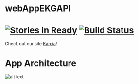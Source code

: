 webAppEKGAPI
============
[![Stories in Ready](https://badge.waffle.io/ekgapi/webappekgapi.png?label=ready&title=Ready)](https://waffle.io/ekgapi/webappekgapi) [![Build Status](https://travis-ci.org/EKGAPI/webAppEKGAPI.svg?branch=master)](https://travis-ci.org/EKGAPI/webAppEKGAPI)
===========

Check out our site [Kardia](http://kardia.io/)!

<!-- To view our commented code, please click [here](http://www.explainjs.com/explain?src=https%3A%2F%2Fraw.githubusercontent.com%2FEKGAPI%2FwebAppEKGAPI%2Fmaster%2Fdist%2FnewConcat.js)! -->

App Architecture
============
![alt text](http://res.cloudinary.com/kardia-io/image/upload/v1421366596/Screen_Shot_2015-01-15_at_4_02_38_PM_d3unqx.png "App Architecture")
